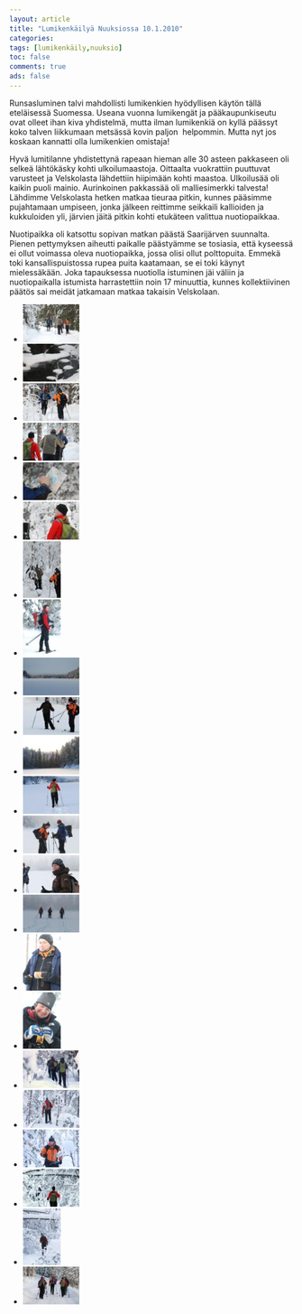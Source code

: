 ```yaml
---
layout: article 
title: "Lumikenkäilyä Nuuksiossa 10.1.2010" 
categories: 
tags: [lumikenkäily,nuuksio]
toc: false 
comments: true 
ads: false 
---
```


Runsasluminen talvi mahdollisti lumikenkien hyödyllisen käytön tällä
eteläisessä Suomessa. Useana vuonna lumikengät ja pääkaupunkiseutu ovat
olleet ihan kiva yhdistelmä, mutta ilman lumikenkiä on kyllä päässyt
koko talven liikkumaan metsässä kovin paljon  helpommin. Mutta nyt jos
koskaan kannatti olla lumikenkien omistaja!

Hyvä lumitilanne yhdistettynä rapeaan hieman alle 30 asteen pakkaseen
oli selkeä lähtökäsky kohti ulkoilumaastoja. Oittaalta vuokrattiin
puuttuvat varusteet ja Velskolasta lähdettiin hiipimään kohti maastoa.
Ulkoilusää oli kaikin puoli mainio. Aurinkoinen pakkassää oli
malliesimerkki talvesta! Lähdimme Velskolasta hetken matkaa tieuraa
pitkin, kunnes pääsimme pujahtamaan umpiseen, jonka jälkeen reittimme
seikkaili kallioiden ja kukkuloiden yli, järvien jäitä pitkin kohti
etukäteen valittua nuotiopaikkaa.

Nuotipaikka oli katsottu sopivan matkan päästä Saarijärven suunnalta.
Pienen pettymyksen aiheutti paikalle päästyämme se tosiasia, että
kyseessä ei ollut voimassa oleva nuotiopaikka, jossa olisi ollut
polttopuita. Emmekä toki kansallispuistossa rupea puita kaatamaan, se ei
toki käynyt mielessäkään. Joka tapauksessa nuotiolla istuminen jäi
väliin ja nuotiopaikalla istumista harrastettiin noin 17 minuuttia,
kunnes kollektiivinen päätös sai meidät jatkamaan matkaa takaisin
Velskolaan.

<div class="image-gallery" markdown="1">

-   [![](/images/lumikenkailya-nuuksiossa-10.1.2010/Thumbnails/lumikenk%20005.jpg)](/images/lumikenkailya-nuuksiossa-10.1.2010/lumikenk%20005.jpg)
-   [![](/images/lumikenkailya-nuuksiossa-10.1.2010/Thumbnails/lumikenk%20007.jpg)](/images/lumikenkailya-nuuksiossa-10.1.2010/lumikenk%20007.jpg)
-   [![](/images/lumikenkailya-nuuksiossa-10.1.2010/Thumbnails/lumikenk%20013.jpg)](/images/lumikenkailya-nuuksiossa-10.1.2010/lumikenk%20013.jpg)
-   [![](/images/lumikenkailya-nuuksiossa-10.1.2010/Thumbnails/lumikenk%20016.jpg)](/images/lumikenkailya-nuuksiossa-10.1.2010/lumikenk%20016.jpg)
-   [![](/images/lumikenkailya-nuuksiossa-10.1.2010/Thumbnails/lumikenk%20023.jpg)](/images/lumikenkailya-nuuksiossa-10.1.2010/lumikenk%20023.jpg)
-   [![](/images/lumikenkailya-nuuksiossa-10.1.2010/Thumbnails/lumikenk%20028.jpg)](/images/lumikenkailya-nuuksiossa-10.1.2010/lumikenk%20028.jpg)
-   [![](/images/lumikenkailya-nuuksiossa-10.1.2010/Thumbnails/lumikenk%20033.jpg)](/images/lumikenkailya-nuuksiossa-10.1.2010/lumikenk%20033.jpg)
-   [![](/images/lumikenkailya-nuuksiossa-10.1.2010/Thumbnails/lumikenk%20042.jpg)](/images/lumikenkailya-nuuksiossa-10.1.2010/lumikenk%20042.jpg)
-   [![](/images/lumikenkailya-nuuksiossa-10.1.2010/Thumbnails/lumikenk%20055.jpg)](/images/lumikenkailya-nuuksiossa-10.1.2010/lumikenk%20055.jpg)
-   [![](/images/lumikenkailya-nuuksiossa-10.1.2010/Thumbnails/lumikenk%20056.jpg)](/images/lumikenkailya-nuuksiossa-10.1.2010/lumikenk%20056.jpg)
-   [![](/images/lumikenkailya-nuuksiossa-10.1.2010/Thumbnails/lumikenk%20058.jpg)](/images/lumikenkailya-nuuksiossa-10.1.2010/lumikenk%20058.jpg)
-   [![](/images/lumikenkailya-nuuksiossa-10.1.2010/Thumbnails/lumikenk%20061.jpg)](/images/lumikenkailya-nuuksiossa-10.1.2010/lumikenk%20061.jpg)
-   [![](/images/lumikenkailya-nuuksiossa-10.1.2010/Thumbnails/lumikenk%20064.jpg)](/images/lumikenkailya-nuuksiossa-10.1.2010/lumikenk%20064.jpg)
-   [![](/images/lumikenkailya-nuuksiossa-10.1.2010/Thumbnails/lumikenk%20068.jpg)](/images/lumikenkailya-nuuksiossa-10.1.2010/lumikenk%20068.jpg)
-   [![](/images/lumikenkailya-nuuksiossa-10.1.2010/Thumbnails/lumikenk%20069.jpg)](/images/lumikenkailya-nuuksiossa-10.1.2010/lumikenk%20069.jpg)
-   [![](/images/lumikenkailya-nuuksiossa-10.1.2010/Thumbnails/lumikenk%20071.jpg)](/images/lumikenkailya-nuuksiossa-10.1.2010/lumikenk%20071.jpg)
-   [![](/images/lumikenkailya-nuuksiossa-10.1.2010/Thumbnails/lumikenk%20073.jpg)](/images/lumikenkailya-nuuksiossa-10.1.2010/lumikenk%20073.jpg)
-   [![](/images/lumikenkailya-nuuksiossa-10.1.2010/Thumbnails/lumikenk%20080.jpg)](/images/lumikenkailya-nuuksiossa-10.1.2010/lumikenk%20080.jpg)
-   [![](/images/lumikenkailya-nuuksiossa-10.1.2010/Thumbnails/lumikenk%20082.jpg)](/images/lumikenkailya-nuuksiossa-10.1.2010/lumikenk%20082.jpg)
-   [![](/images/lumikenkailya-nuuksiossa-10.1.2010/Thumbnails/lumikenk%20084.jpg)](/images/lumikenkailya-nuuksiossa-10.1.2010/lumikenk%20084.jpg)
-   [![](/images/lumikenkailya-nuuksiossa-10.1.2010/Thumbnails/lumikenk%20120.jpg)](/images/lumikenkailya-nuuksiossa-10.1.2010/lumikenk%20120.jpg)
-   [![](/images/lumikenkailya-nuuksiossa-10.1.2010/Thumbnails/lumikenk%20128.jpg)](/images/lumikenkailya-nuuksiossa-10.1.2010/lumikenk%20128.jpg)
-   [![](/images/lumikenkailya-nuuksiossa-10.1.2010/Thumbnails/lumikenk%20143.jpg)](/images/lumikenkailya-nuuksiossa-10.1.2010/lumikenk%20143.jpg)

</div>
